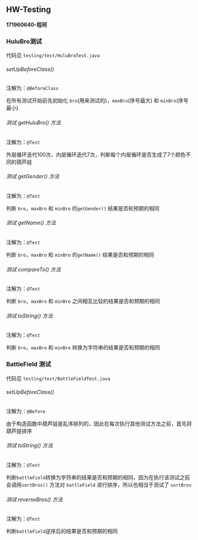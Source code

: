 ## HW-Testing

**171960640-程珂**

### HuluBro测试

代码见 `testing/test/HuluBroTest.java`

###### setUpBeforeClass()

注解为：`@BeforeClass`  

在所有测试开始前先初始化 `bro`(用来测试的)，`maxBro`(序号最大) 和 `minBro`(序号最小)

###### 测试 getHuluBro() 方法

注解为：`@Test`

外层循环迭代100次，内层循环迭代7次，判断每个内层循环是否生成了7个颜色不同的葫芦娃

###### 测试 getGender() 方法

注解为：`@Test`

判断 `bro`，`maxBro` 和 `minBro` 的`getGender()` 结果是否和预期的相同

###### 测试 getName() 方法

注解为：`@Test`

判断 `bro`，`maxBro` 和 `minBro` 的`getName()` 结果是否和预期的相同

###### 测试 compareTo() 方法

注解为：`@Test`

判断 `bro`，`maxBro` 和 `minBro` 之间相互比较的结果是否和预期的相同

###### 测试 toString() 方法

注解为：`@Test`

判断 `bro`，`maxBro` 和 `minBro` 转换为字符串的结果是否和预期的相同

### BattleField 测试

代码见 `testing/test/BattleFieldTest.java`

###### setUpBeforeClass()

注解为：`@Before`  

由于构造函数中葫芦娃是乱序排列的，因此在每次执行其他测试方法之前，首先将葫芦娃排序

###### 测试 toString() 方法

注解为：`@Test`

判断`battleField`转换为字符串的结果是否和预期的相同，因为在执行该测试之前会调用`sortBros()` 方法对 `battleField` 进行排序，所以也相当于测试了 `sortBros`

###### 测试 reverseBros() 方法

注解为：`@Test`

判断`battleField`逆序后的结果是否和预期的相同
